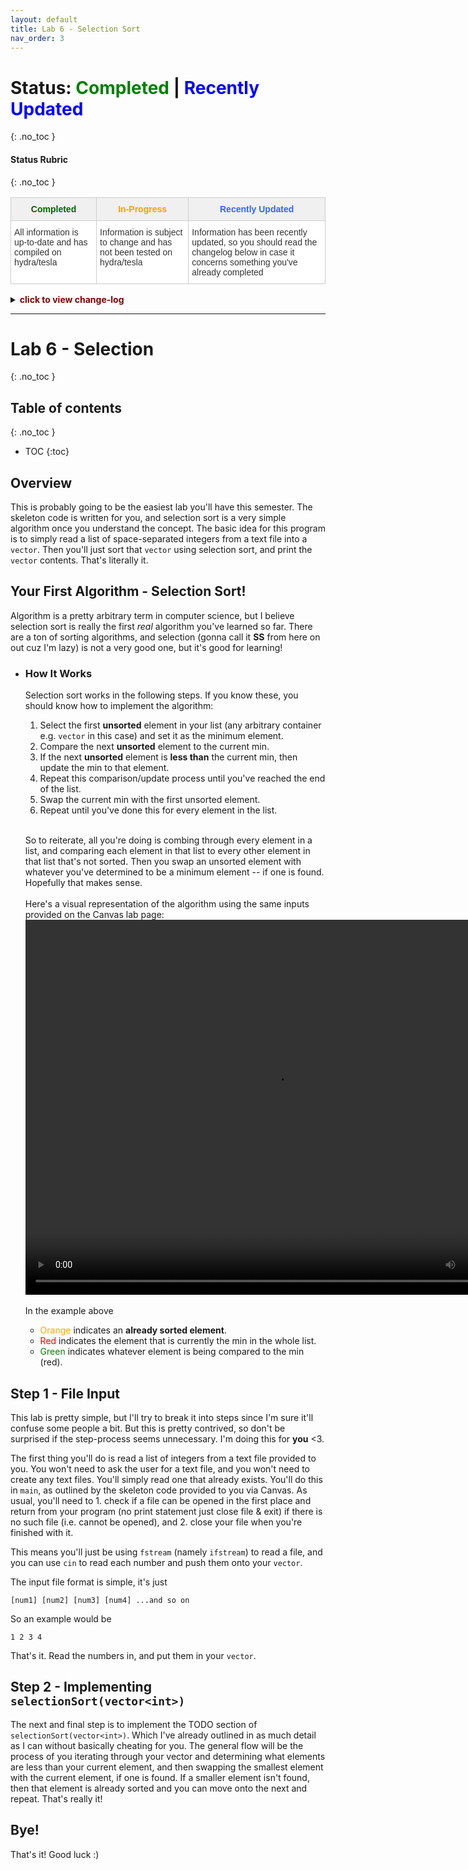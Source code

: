 ```yaml
---
layout: default
title: Lab 6 - Selection Sort
nav_order: 3
---
```


# Status: <font color="green">Completed</font> | <font color="blue">Recently Updated</font>
{: .no_toc }

#### Status Rubric
{: .no_toc }

<style type="text/css">
.tg  {border-collapse:collapse;border-color:#ccc;border-spacing:0;}
.tg td{background-color:#fff;border-color:#ccc;border-style:solid;border-width:1px;color:#333;
  font-family:Arial, sans-serif;font-size:14px;overflow:hidden;padding:10px 5px;word-break:normal;}
.tg th{background-color:#f0f0f0;border-color:#ccc;border-style:solid;border-width:1px;color:#333;
  font-family:Arial, sans-serif;font-size:14px;font-weight:normal;overflow:hidden;padding:10px 5px;word-break:normal;}
.tg .tg-baqh{text-align:center;vertical-align:top}
.tg .tg-amwm{font-weight:bold;text-align:center;vertical-align:top}
.tg .tg-0lax{text-align:left;vertical-align:top}
</style>
<table class="tg">
<thead>
  <tr>
    <th class="tg-baqh"><span style="font-weight:bold;color:#036400">Completed</span></th>
    <th class="tg-amwm"><span style="color:#F8A102">In-Progress</span></th>
    <th class="tg-amwm"><span style="color:#3166FF">Recently Updated</span></th>
  </tr>
</thead>
<tbody>
  <tr>
    <td class="tg-0lax">All information is up-to-date and has compiled on hydra/tesla</td>
    <td class="tg-0lax">Information is subject to change and has not been tested on hydra/tesla</td>
    <td class="tg-0lax">Information has been recently updated, so you should read the changelog below in case it concerns something you've already completed</td>
  </tr>
</tbody>
</table>

<details>
<summary>
<b><font color="maroon">click to view change-log</font></b>
</summary>

  <div markdown="1">

`Wed, 23 Mar 2022 15:51:03 EST`
  - added [Overview](https://ethan0429.github.io/COSC102-Lab-Writeups/labs/lab6.html#overview) section
  - added [Your First Algoritm!](https://ethan0429.github.io/COSC102-Lab-Writeups/labs/lab6.html#your-first-algorithm---selection-sort) section
  - added [How It Works](https://ethan0429.github.io/COSC102-Lab-Writeups/labs/lab6.html#how-it-works) section<br><br>

`Wed, 23 Mar 2022 16:14:03 EST`
  - added [Step 1](https://ethan0429.github.io/COSC102-Lab-Writeups/labs/lab6.html#step-1---file-input) & [Step 2](https://ethan0429.github.io/COSC102-Lab-Writeups/labs/lab6.html#step-2---implementing-selectionsortvectorint) sections

  </div>
</details>
<hr>

# Lab 6 - Selection
{: .no_toc }

## Table of contents
{: .no_toc }
- TOC
{:toc}

## Overview
This is probably going to be the easiest lab you'll have this semester. The skeleton code is written for you, and selection sort is a very simple algorithm once you understand the concept. The basic idea for this program is to simply read a list of space-separated integers from a text file into a `vector`. Then you'll just sort that `vector` using selection sort, and print the `vector` contents. That's literally it.

## Your First Algorithm - Selection Sort!

Algorithm is a pretty arbitrary term in computer science, but I believe selection sort is really the first *real* algorithm you've learned so far. There are a ton of sorting algorithms, and selection (gonna call it **SS** from here on out cuz I'm lazy) is not a very good one, but it's good for learning!

- ### How It Works
    Selection sort works in the following steps. If you know these, you should know how to implement the algorithm:

    1. Select the first **unsorted** element in your list (any arbitrary container e.g. `vector` in this case) and set it as the minimum element.
    2. Compare the next **unsorted** element to the current min.
    3. If the next **unsorted** element is **less than** the current min, then update the min to that element.
    4. Repeat this comparison/update process until you've reached the end of the list.
    5. Swap the current min with the first unsorted element.
    6. Repeat until you've done this for every element in the list.<br><br>

    So to reiterate, all you're doing is combing through every element in a list, and comparing each element in that list to every other element in that list that's not sorted. Then you swap an unsorted element with whatever you've determined to be a minimum element -- if one is found. Hopefully that makes sense.<br><br>Here's a visual representation of the algorithm using the same inputs provided on the Canvas lab page:
    <video controls="controls" width="800" height="600" name="Video Name">
      <source src="../img/ss.mov">
    </video><br><br>
    In the example above
    - <font color="orange">Orange</font> indicates an **already sorted element**. 
    - <font color="red">Red</font> indicates the element that is currently the min in the whole list. 
    - <font color="green">Green</font> indicates whatever element is being compared to the min (red).

## Step 1 - File Input
This lab is pretty simple, but I'll try to break it into steps since I'm sure it'll confuse some people a bit. But this is pretty contrived, so don't be surprised if the step-process seems unnecessary. I'm doing this for **you** <3.

The first thing you'll do is read a list of integers from a text file provided to you. You won't need to ask the user for a text file, and you won't need to create any text files. You'll simply read one that already exists. You'll do this in `main`, as outlined by the skeleton code provided to you via Canvas. As usual, you'll need to 1. check if a file can be opened in the first place and return from your program (no print statement just close file & exit) if there is no such file (i.e. cannot be opened), and 2. close your file when you're finished with it.

This means you'll just be using `fstream` (namely `ifstream`) to read a file, and you can use `cin` to read each number and push them onto your `vector`.

The input file format is simple, it's just

<pre><code class="language-plaintext">[num1] [num2] [num3] [num4] ...and so on</code></pre>

So an example would be 

<pre><code class="language-plaintext">1 2 3 4</code></pre>

That's it. Read the numbers in, and put them in your `vector`.

## Step 2 - Implementing `selectionSort(vector<int>)`

The next and final step is to implement the TODO section of `selectionSort(vector<int>)`. Which I've already outlined in as much detail as I can without basically cheating for you. The general flow will be the process of you iterating through your vector and determining what elements are less than your current element, and then swapping the smallest element with the current element, if one is found. If a smaller element isn't found, then that element is already sorted and you can move onto the next and repeat. That's really it!

## Bye!
That's it! Good luck :)